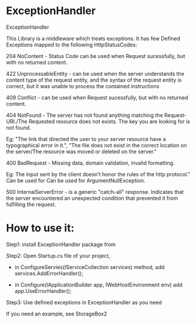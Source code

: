 # ExceptionHandler
ExceptionHandler

This Library is a middleware which treats exceptions. It has few Defined Exceptions mapped to the following HttpStatusCodes:

204 NoContent - Status Code can be used when Request sucessfully, but with no returned content.

422 UnprocessableEntity - can be used when the server understands the content type of the request entity, and the syntax of the request entity is correct,
but it was unable to process the contained instructions

409 Conflict - can be used when Request sucessfully, but with no returned content.

404 NotFound - The server has not found anything matching the Request-URI./The Requested resource does not exists. The key you are looking for is not found.

Eg:  "The link that directed the user to your server resource have a typographical error in it.", "The file does not exist in the correct location on the server/The resource was moved or deleted on the server."
                                                                                 
400 BadRequest - Missing data, domain validation, invalid formatting.

Eg: The input sent by the client doesn’t honor the rules of the http protocol." Can be used for Can be used for ArgumentNullException.

500 InternalServerError - is a generic "catch-all" response. Indicates that the server encountered an unexpected condition that prevented it from fulfilling the request.


# How to use it:
Step1: install ExceptionHandler package from 

Step2: Open Startup.cs file of your project,

+ in ConfigureServies(IServiceCollection services) method, add services.AddErrorHandler();

 + in Configure(IApplicationBuilder app, IWebHostEnvironment env) add app.UseErrorHandler();
 
 Step3: Use defined exceptions in ExceptionHandler as you need
 
 If you need an example, see StorageBox2
